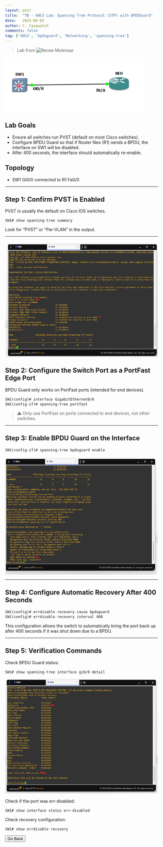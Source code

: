 ```yaml
---
layout: post
title:  "TB - GNS3 Lab: Spanning Tree Protocol (STP) with BPDUGuard"
date:   2025-06-02
author: C. Casquatch
comments: false
tag: ['GNS3', 'bpduguard', 'Networking', 'spanning-tree']
---
```


> Lab from ![Renee Molenaar](https://gns3vault.com/switching/spanning-tree-bpdu-guard)


![topology](/assets/images/GNS3/STPBPDUguard/topology.png)

## Lab Goals
- Ensure all switches run PVST (default on most Cisco switches).
- Configure BPDU Guard so that if Router Neo (R1) sends a BPDU, the interface on SW1 will be disabled.
- After 400 seconds, the interface should automatically re-enable.

## Topology
- SW1 Gi0/0 connected to R1 Fa0/0

---

## Step 1: Confirm PVST is Enabled
PVST is usually the default on Cisco IOS switches.

```
SW1# show spanning-tree summary
```

Look for “PVST” or “Per-VLAN” in the output.

---

![Screenshot 1](/assets/images/GNS3/STPBPDUguard/sct1.png)

## Step 2: Configure the Switch Port as a PortFast Edge Port

BPDU Guard only works on PortFast ports (intended for end devices).

```
SW1(config)# interface GigabitEthernet0/0
SW1(config-if)# spanning-tree portfast
```

> ⚠️ Only use PortFast on ports connected to end devices, not other switches.

---

## Step 3: Enable BPDU Guard on the Interface

```
SW1(config-if)# spanning-tree bpduguard enable
```
![Screenshot 1](/assets/images/GNS3/STPBPDUguard/bpduguardstatus.png)

---

## Step 4: Configure Automatic Recovery After 400 Seconds

```
SW1(config)# errdisable recovery cause bpduguard
SW1(config)# errdisable recovery interval 400
```

This configuration allows the switch to automatically bring the port back up after 400 seconds if it was shut down due to a BPDU.

---

## Step 5: Verification Commands

Check BPDU Guard status:

```
SW1# show spanning-tree interface gi0/0 detail
```
![Screenshot 3](/assets/images/GNS3/STPBPDUguard/sct3.png)

Check if the port was err-disabled:

```
SW1# show interface status err-disabled
```

Check recovery configuration:

```
SW1# show errdisable recovery
```


<button onclick="history.back()">Go Back</button>
